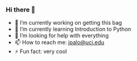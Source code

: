### Hi there 👋

- 🔭 I’m currently working on getting this bag
- 🌱 I’m currently learning Introduction to Python
- 🤔 I’m looking for help with everything
- 📫 How to reach me: jpalo@uci.edu
- ⚡ Fun fact: very cool

